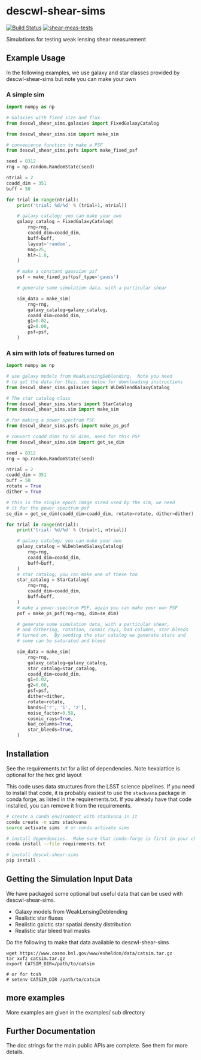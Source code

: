 # descwl-shear-sims
[![Build Status](https://travis-ci.com/LSSTDESC/descwl-shear-sims.svg?branch=master)](https://travis-ci.com/LSSTDESC/descwl-shear-sims) [![shear-meas-tests](https://github.com/LSSTDESC/descwl-shear-sims/actions/workflows/shear_meas_tests.yml/badge.svg)](https://github.com/LSSTDESC/descwl-shear-sims/actions/workflows/shear_meas_tests.yml)

Simulations for testing weak lensing shear measurement

## Example Usage

In the following examples, we use galaxy and star classes
provided by descwl-shear-sims but note you can make your own

### A simple sim
```python
import numpy as np

# Galaxies with fixed size and flux
from descwl_shear_sims.galaxies import FixedGalaxyCatalog

from descwl_shear_sims.sim import make_sim

# convenience function to make a PSF
from descwl_shear_sims.psfs import make_fixed_psf

seed = 8312
rng = np.random.RandomState(seed)

ntrial = 2
coadd_dim = 351
buff = 50

for trial in range(ntrial):
    print('trial: %d/%d' % (trial+1, ntrial))

    # galaxy catalog; you can make your own
    galaxy_catalog = FixedGalaxyCatalog(
        rng=rng,
        coadd_dim=coadd_dim,
        buff=buff,
        layout='random',
        mag=25,
        hlr=1.0,
    )

    # make a constant gaussian psf
    psf = make_fixed_psf(psf_type='gauss')

    # generate some simulation data, with a particular shear

    sim_data = make_sim(
        rng=rng,
        galaxy_catalog=galaxy_catalog,
        coadd_dim=coadd_dim,
        g1=0.02,
        g2=0.00,
        psf=psf,
    )
```

### A sim with lots of features turned on

```python
import numpy as np

# use galaxy models from WeakLensingDeblending.  Note you need
# to get the data for this, see below for downloading instructions
from descwl_shear_sims.galaxies import WLDeblendGalaxyCatalog

# The star catalog class
from descwl_shear_sims.stars import StarCatalog
from descwl_shear_sims.sim import make_sim

# for making a power spectrum PSF
from descwl_shear_sims.psfs import make_ps_psf

# convert coadd dims to SE dims, need for this PSF
from descwl_shear_sims.sim import get_se_dim

seed = 8312
rng = np.random.RandomState(seed)

ntrial = 2
coadd_dim = 351
buff = 50
rotate = True
dither = True

# this is the single epoch image sized used by the sim, we need
# it for the power spectrum psf
se_dim = get_se_dim(coadd_dim=coadd_dim, rotate=rotate, dither=dither)

for trial in range(ntrial):
    print('trial: %d/%d' % (trial+1, ntrial))

    # galaxy catalog; you can make your own
    galaxy_catalog = WLDeblendGalaxyCatalog(
        rng=rng,
        coadd_dim=coadd_dim,
        buff=buff,
    )
    # star catalog; you can make one of these too
    star_catalog = StarCatalog(
        rng=rng,
        coadd_dim=coadd_dim,
        buff=buff,
    )
    # make a power-spectrum PSF, again you can make your own PSF
    psf = make_ps_psf(rng=rng, dim=se_dim)

    # generate some simulation data, with a particular shear,
    # and dithering, rotation, cosmic rays, bad columns, star bleeds
    # turned on.  By sending the star catalog we generate stars and
    # some can be saturated and bleed

    sim_data = make_sim(
        rng=rng,
        galaxy_catalog=galaxy_catalog,
        star_catalog=star_catalog,
        coadd_dim=coadd_dim,
        g1=0.02,
        g2=0.00,
        psf=psf,
        dither=dither,
        rotate=rotate,
        bands=['r', 'i', 'z'],
        noise_factor=0.58,
        cosmic_rays=True,
        bad_columns=True,
        star_bleeds=True,
    )
```

## Installation

See the requirements.txt for a list of dependencies.  Note hexalattice is
optional for the hex grid layout

This code uses data structures from the LSST science pipelines.  If you need to
install that code, it is probably easiest to use the `stackvana` package in
conda forge, as listed in the requirements.txt.  If you already have that code
installed, you can remove it from the requirements.

```bash
# create a conda environment with stackvana in it
conda create -n sims stackvana
source activate sims  # or conda activate sims

# install dependencies.  Make sure that conda-forge is first in your channels
conda install --file requirements.txt

# install descwl-shear-sims
pip install .
```

## Getting the Simulation Input Data

We have packaged some optional but useful data that can be used
with descwl-shear-sims.
- Galaxy models from WeakLensingDeblending
- Realistic star fluxes
- Realistic galctic star spatial density distribution
- Realistic star bleed trail masks

Do the following to make that data available to descwl-shear-sims
```shell
wget https://www.cosmo.bnl.gov/www/esheldon/data/catsim.tar.gz
tar xvfz catsim.tar.gz
export CATSIM_DIR=/path/to/catsim

# or for tcsh
# setenv CATSIM_DIR /path/to/catsim
```

## more examples

More examples are given in the examples/ sub directory

## Further Documentation

The doc strings for the main public APIs are complete. See them for more details.
